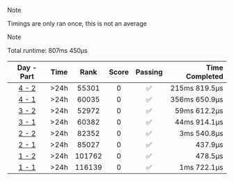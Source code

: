 > [!NOTE]
> Timings are only ran once, this is not an average

> [!NOTE]
> Total runtime: 807ms 450µs

|                                               Day - Part                                               |  Time   |  Rank  | Score | Passing | Time Completed |
|:------------------------------------------------------------------------------------------------------:|:-------:|:------:|:-----:|:-------:|---------------:|
| [4 - 2](https://github.com/SWCreeperKing/AdventOfCode/blob/master/AdventOfCode/Solutions/2019/Day4.cs) | &gt;24h | 55301  |   0   |    ✅    |  215ms 819.5µs |
| [4 - 1](https://github.com/SWCreeperKing/AdventOfCode/blob/master/AdventOfCode/Solutions/2019/Day4.cs) | &gt;24h | 60035  |   0   |    ✅    |  356ms 650.9µs |
| [3 - 2](https://github.com/SWCreeperKing/AdventOfCode/blob/master/AdventOfCode/Solutions/2019/Day3.cs) | &gt;24h | 52972  |   0   |    ✅    |   59ms 612.2µs |
| [3 - 1](https://github.com/SWCreeperKing/AdventOfCode/blob/master/AdventOfCode/Solutions/2019/Day3.cs) | &gt;24h | 60382  |   0   |    ✅    |   44ms 914.1µs |
| [2 - 2](https://github.com/SWCreeperKing/AdventOfCode/blob/master/AdventOfCode/Solutions/2019/Day2.cs) | &gt;24h | 82352  |   0   |    ✅    |    3ms 540.8µs |
| [2 - 1](https://github.com/SWCreeperKing/AdventOfCode/blob/master/AdventOfCode/Solutions/2019/Day2.cs) | &gt;24h | 85027  |   0   |    ✅    |        437.9µs |
| [1 - 2](https://github.com/SWCreeperKing/AdventOfCode/blob/master/AdventOfCode/Solutions/2019/Day1.cs) | &gt;24h | 101762 |   0   |    ✅    |        478.5µs |
| [1 - 1](https://github.com/SWCreeperKing/AdventOfCode/blob/master/AdventOfCode/Solutions/2019/Day1.cs) | &gt;24h | 116139 |   0   |    ✅    |    1ms 722.1µs |
